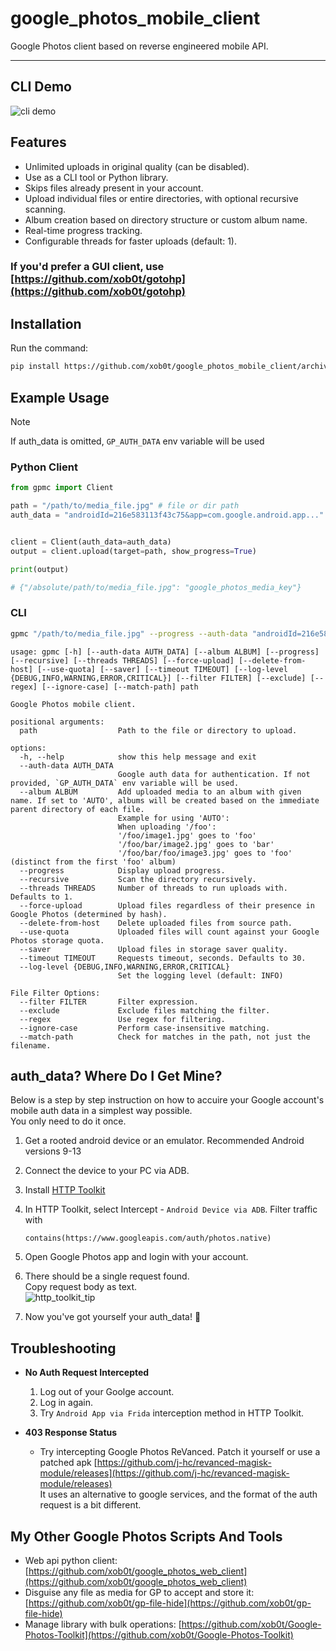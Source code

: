 # google_photos_mobile_client

Google Photos client based on reverse engineered mobile API.

---

## CLI Demo

![cli demo](media/gpmc-demo.webp)

## Features

- Unlimited uploads in original quality (can be disabled).
- Use as a CLI tool or Python library.
- Skips files already present in your account.
- Upload individual files or entire directories, with optional recursive scanning.
- Album creation based on directory structure or custom album name.
- Real-time progress tracking.
- Configurable threads for faster uploads (default: 1).

### If you'd prefer a GUI client, use [https://github.com/xob0t/gotohp](https://github.com/xob0t/gotohp)

## Installation

Run the command:

```bash
pip install https://github.com/xob0t/google_photos_mobile_client/archive/refs/heads/main.zip --force-reinstall
```

## Example Usage

> [!NOTE]
> If auth_data is omitted, `GP_AUTH_DATA` env variable will be used

### Python Client

```python
from gpmc import Client

path = "/path/to/media_file.jpg" # file or dir path
auth_data = "androidId=216e583113f43c75&app=com.google.android.app..."


client = Client(auth_data=auth_data)
output = client.upload(target=path, show_progress=True)

print(output)

# {"/absolute/path/to/media_file.jpg": "google_photos_media_key"}

```

### CLI

```bash
gpmc "/path/to/media_file.jpg" --progress --auth-data "androidId=216e583113f43c75&app=com.google.android.app..."
```

```text
usage: gpmc [-h] [--auth-data AUTH_DATA] [--album ALBUM] [--progress] [--recursive] [--threads THREADS] [--force-upload] [--delete-from-host] [--use-quota] [--saver] [--timeout TIMEOUT] [--log-level {DEBUG,INFO,WARNING,ERROR,CRITICAL}] [--filter FILTER] [--exclude] [--regex] [--ignore-case] [--match-path] path

Google Photos mobile client.

positional arguments:
  path                  Path to the file or directory to upload.

options:
  -h, --help            show this help message and exit
  --auth-data AUTH_DATA
                        Google auth data for authentication. If not provided, `GP_AUTH_DATA` env variable will be used.
  --album ALBUM         Add uploaded media to an album with given name. If set to 'AUTO', albums will be created based on the immediate parent directory of each file.
                        Example for using 'AUTO':
                        When uploading '/foo':
                        '/foo/image1.jpg' goes to 'foo'
                        '/foo/bar/image2.jpg' goes to 'bar'
                        '/foo/bar/foo/image3.jpg' goes to 'foo' (distinct from the first 'foo' album)
  --progress            Display upload progress.
  --recursive           Scan the directory recursively.
  --threads THREADS     Number of threads to run uploads with. Defaults to 1.
  --force-upload        Upload files regardless of their presence in Google Photos (determined by hash).
  --delete-from-host    Delete uploaded files from source path.
  --use-quota           Uploaded files will count against your Google Photos storage quota.
  --saver               Upload files in storage saver quality.
  --timeout TIMEOUT     Requests timeout, seconds. Defaults to 30.
  --log-level {DEBUG,INFO,WARNING,ERROR,CRITICAL}
                        Set the logging level (default: INFO)

File Filter Options:
  --filter FILTER       Filter expression.
  --exclude             Exclude files matching the filter.
  --regex               Use regex for filtering.
  --ignore-case         Perform case-insensitive matching.
  --match-path          Check for matches in the path, not just the filename.
```

## auth_data? Where Do I Get Mine?

Below is a step by step instruction on how to accuire your Google account's mobile auth data in a simplest way possible.  
You only need to do it once.

1. Get a rooted android device or an emulator. Recommended Android versions 9-13
2. Connect the device to your PC via ADB.
3. Install [HTTP Toolkit](https://httptoolkit.com)
4. In HTTP Toolkit, select Intercept - `Android Device via ADB`. Filter traffic with

    ```text
    contains(https://www.googleapis.com/auth/photos.native)
    ```

5. Open Google Photos app and login with your account.
6. There should be a single request found.  
   Copy request body as text.  
   ![http_toolkit_tip](media/image.png)
7. Now you've got yourself your auth_data! 🎉

## Troubleshooting

- __No Auth Request Intercepted__  
  1. Log out of your Goolge account.
  2. Log in again.
  3. Try `Android App via Frida` interception method in HTTP Toolkit.

- __403 Response Status__  
  - Try intercepting Google Photos ReVanced. Patch it yourself or use a patched apk [https://github.com/j-hc/revanced-magisk-module/releases](https://github.com/j-hc/revanced-magisk-module/releases)  
    It uses an alternative to google services, and the format of the auth request is a bit different.

## My Other Google Photos Scripts And Tools

- Web api python client: [https://github.com/xob0t/google_photos_web_client](https://github.com/xob0t/google_photos_web_client)
- Disguise any file as media for GP to accept and store it: [https://github.com/xob0t/gp-file-hide](https://github.com/xob0t/gp-file-hide)
- Manage library with bulk operations: [https://github.com/xob0t/Google-Photos-Toolkit](https://github.com/xob0t/Google-Photos-Toolkit)
